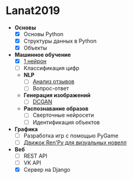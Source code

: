 # Lanat2019

- **Основы**
  - [X] Основы Python
  - [X] Структуры данных в Python
  - [X] Объекты
- **Машинное обучение**
  - [X] [1 нейрон](https://colab.research.google.com/github/LotusBro98/Lanat2019/blob/master/Machine_Learning_1.ipynb)
  - [ ] Классификация цифр
  - **NLP**
    - [ ] [Анализ отзывов](https://colab.research.google.com/github/tensorflow/docs/blob/master/site/ru/tutorials/keras/basic_text_classification.ipynb?hl=ru)
    - [ ] Вопрос-ответ
  - **Генерация изображений**
    - [ ] [DCGAN](https://colab.research.google.com/github/tensorflow/docs/blob/master/site/en/r2/tutorials/generative/dcgan.ipynb)
  - **Распознавание образов**
    - [ ] Сверточные нейросети
    - [ ] Идентификация объектов
- **Графика**
  - [ ] Разработка игр с помощью PyGame
  - [ ] [Движок Ren'Py для визуальных новелл](https://www.renpy.org/doc/html/quickstart.html)
- **Веб**
  - [ ] REST API
  - [ ] VK API
  - [X] Сервер на Django
